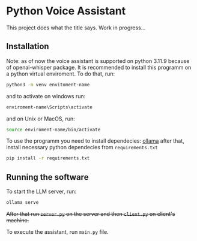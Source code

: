 # Python Voice Assistant
This project does what the title says. Work in progress...

## Installation
Note: as of now the voice assistant is supported on python 3.11.9 because of openai-whisper package.
It is recommended to install this programm on a python virtual enviroment. To do that, run:
```sh
python3 -m venv envitoment-name
```
and to activate on windows run:
```sh
enviroment-name\Scripts\activate
```
and on Unix or MacOS, run:
```sh
source enviroment-name/bin/activate
```

To use the programm you need to install dependecies:
[ollama](https://ollama.com/download)
after that, install necessary python dependecies from `requirements.txt`
```sh
pip install -r requirements.txt
```

## Running the software
To start the LLM server, run:
```sh
ollama serve
```
~~After that run `server.py` on the server and then `client.py` on client's machine.~~

To execute the assistant, run `main.py` file.
